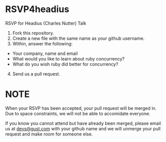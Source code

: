 RSVP4headius
============

RSVP for Headius (Charles Nutter) Talk

1. Fork this repository.
2. Create a new file with the same name as your github username.
3. Within, answer the following:
  - Your company, name and email
  - What would you like to learn about ruby concurrency?
  - What do you wish ruby did better for concurrency?
4. Send us a pull request.

NOTE
====
When your RSVP has been accepted, your pull request will be merged in. Due to space constraints, we will not be able to accomidate everyone.

If you know you cannot attend but have already been merged, please email us at devs@gust.com with your github name and we will unmerge your pull request and make room for someone else.
